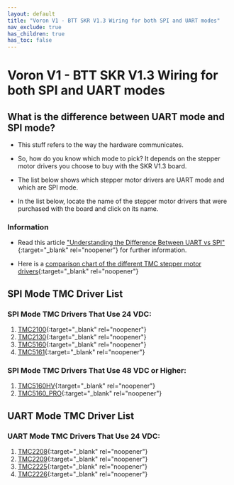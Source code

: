 ```yaml
---
layout: default
title: "Voron V1 - BTT SKR V1.3 Wiring for both SPI and UART modes"
nav_exclude: true
has_children: true
has_toc: false
---
```


# Voron V1 - BTT SKR V1.3 Wiring for both SPI and UART modes

## What is the difference between UART mode and SPI mode?

* This stuff refers to the way the hardware communicates.

* So, how do you know which mode to pick? It depends on the stepper motor drivers you choose to buy with the SKR V1.3 board.

* The list below shows which stepper motor drivers are UART mode and which are SPI mode.

* In the list below, locate the name of the stepper motor drivers that were purchased with the board and click on its name.

### Information

* Read this article ["Understanding the Difference Between UART vs SPI" ](./images/What_is_the_Difference_Between_SPI_vs_UART.pdf#toolbar=1&page=1){:target="_blank" rel="noopener"} for further information.

* Here is a [comparison chart of the different TMC stepper motor drivers](https://learn.watterott.com/silentstepstick/comparison/){:target="_blank" rel="noopener"}


## SPI Mode TMC Driver List

### SPI Mode TMC Drivers That Use 24 VDC:

1.  [TMC2100](./v1_skr13_spi_wiring#voron-v1---skr-v13-tmc2100-tmc2130-tmc5160-tmc5161-tmc5160hv-tmc5160pro){:target="_blank" rel="noopener"}
2.  [TMC2130](./v1_skr13_spi_wiring#voron-v1---skr-v13-tmc2100-tmc2130-tmc5160-tmc5161-tmc5160hv-tmc5160pro){:target="_blank" rel="noopener"}
3.  [TMC5160](./v1_skr13_spi_wiring#voron-v1---skr-v13-tmc2100-tmc2130-tmc5160-tmc5161-tmc5160hv-tmc5160pro){:target="_blank" rel="noopener"}
4.  [TMC5161](./v1_skr13_spi_wiring#voron-v1---skr-v13-tmc2100-tmc2130-tmc5160-tmc5161-tmc5160hv-tmc5160pro){:target="_blank" rel="noopener"}

### SPI Mode TMC Drivers That Use 48 VDC or Higher:

1. [TMC5160HV](./v1_skr13_spi_wiring#voron-v1---skr-v13-tmc2100-tmc2130-tmc5160-tmc5161-tmc5160hv-tmc5160pro){:target="_blank" rel="noopener"}
2. [TMC5160_PRO](./v1_skr13_spi_wiring#voron-v1---skr-v13-tmc2100-tmc2130-tmc5160-tmc5161-tmc5160hv-tmc5160pro){:target="_blank" rel="noopener"}


## UART Mode TMC Driver List

### UART Mode TMC Drivers That Use 24 VDC:

1.  [TMC2208](../../../build/electrical/v1_skr13_uart_wiring#voron-v1---skr-v13-tmc2208-tmc2209-tmc2225-or-tmc2226){:target="_blank" rel="noopener"}
2.  [TMC2209](../../../build/electrical/v1_skr13_uart_wiring#voron-v1---skr-v13-tmc2208-tmc2209-tmc2225-or-tmc2226){:target="_blank" rel="noopener"}
3.  [TMC2225](../../../build/electrical/v1_skr13_uart_wiring#voron-v1---skr-v13-tmc2208-tmc2209-tmc2225-or-tmc2226){:target="_blank" rel="noopener"}
4.  [TMC2226](../../../build/electrical/v1_skr13_uart_wiring#voron-v1---skr-v13-tmc2208-tmc2209-tmc2225-or-tmc2226){:target="_blank" rel="noopener"}
